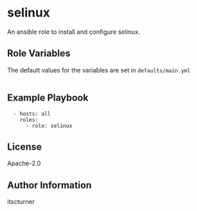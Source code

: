 selinux
=======

An ansible role to install and configure selinux.

Role Variables
--------------
The default values for the variables are set in `defaults/main.yml`
```

```

Example Playbook
----------------
```
  - hosts: all
    roles:
      - role: selinux
```

License
-------

Apache-2.0

Author Information
------------------

itscturner

